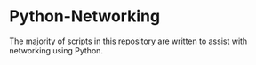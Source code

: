 # Python-Networking
The majority of scripts in this repository are written to assist with networking using Python.
